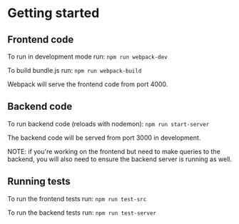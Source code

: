# Getting started

## Frontend code
To run in development mode run: `npm run webpack-dev`

To build bundle.js run: `npm run webpack-build`

Webpack will serve the frontend code from port 4000.

## Backend code
To run backend code (reloads with nodemon): `npm run start-server`

The backend code will be served from port 3000 in development.

NOTE: if you're working on the frontend but need to make queries to the backend, you will also need to ensure the backend server is running as well.

## Running tests

To run the frontend tests run: `npm run test-src`

To run the backend tests run: `npm run test-server`
